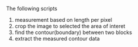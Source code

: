 The following scripts
1) measurement based on length per pixel
2) crop the image to selected the area of interet
3) find the contour(boundary) between two blocks
4) extract the measured contour data
